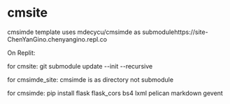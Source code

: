 # cmsite
cmsimde template uses mdecycu/cmsimde as submodulehttps://site-ChenYanGino.chenyangino.repl.co

On Replit:

for cmsite: git submodule update --init --recursive 

for cmsimde_site: cmsimde is as directory not submodule

for cmsimde: pip install flask flask_cors bs4 lxml pelican markdown gevent
